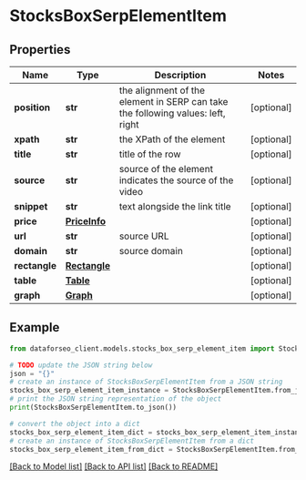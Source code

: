 # StocksBoxSerpElementItem


## Properties

Name | Type | Description | Notes
------------ | ------------- | ------------- | -------------
**position** | **str** | the alignment of the element in SERP can take the following values: left, right | [optional] 
**xpath** | **str** | the XPath of the element | [optional] 
**title** | **str** | title of the row | [optional] 
**source** | **str** | source of the element indicates the source of the video | [optional] 
**snippet** | **str** | text alongside the link title | [optional] 
**price** | [**PriceInfo**](PriceInfo.md) |  | [optional] 
**url** | **str** | source URL | [optional] 
**domain** | **str** | source domain | [optional] 
**rectangle** | [**Rectangle**](Rectangle.md) |  | [optional] 
**table** | [**Table**](Table.md) |  | [optional] 
**graph** | [**Graph**](Graph.md) |  | [optional] 

## Example

```python
from dataforseo_client.models.stocks_box_serp_element_item import StocksBoxSerpElementItem

# TODO update the JSON string below
json = "{}"
# create an instance of StocksBoxSerpElementItem from a JSON string
stocks_box_serp_element_item_instance = StocksBoxSerpElementItem.from_json(json)
# print the JSON string representation of the object
print(StocksBoxSerpElementItem.to_json())

# convert the object into a dict
stocks_box_serp_element_item_dict = stocks_box_serp_element_item_instance.to_dict()
# create an instance of StocksBoxSerpElementItem from a dict
stocks_box_serp_element_item_from_dict = StocksBoxSerpElementItem.from_dict(stocks_box_serp_element_item_dict)
```
[[Back to Model list]](../README.md#documentation-for-models) [[Back to API list]](../README.md#documentation-for-api-endpoints) [[Back to README]](../README.md)


